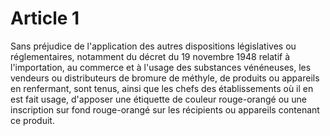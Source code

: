 # Article 1

Sans préjudice de l'application des autres dispositions législatives ou réglementaires, notamment du décret du 19 novembre 1948 relatif à l'importation, au commerce et à l'usage des substances vénéneuses, les vendeurs ou distributeurs de bromure de méthyle, de produits ou appareils en renfermant, sont tenus, ainsi que les chefs des établissements où il en est fait usage, d'apposer une étiquette de couleur rouge-orangé ou une inscription sur fond rouge-orangé sur les récipients ou appareils contenant ce produit.
